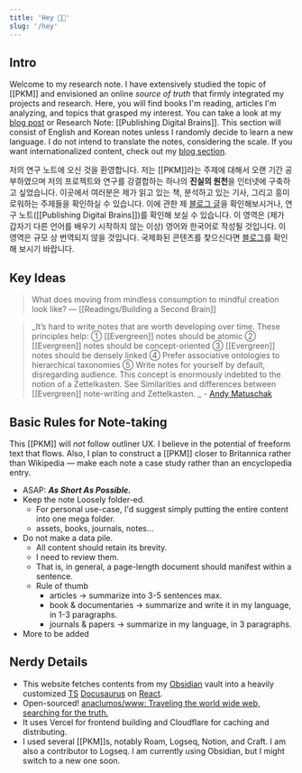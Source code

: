 ```yaml
---
title: 'Hey 👋🏻'
slug: '/hey'
---
```


## Intro

Welcome to my research note.
I have extensively studied the topic of [[PKM]] and envisioned an online _source of truth_ that firmly integrated my projects and research.
Here, you will find books I'm reading, articles I'm analyzing, and topics that grasped my interest.
You can take a look at my [blog post](https://cho.sh/blog/D8FB8E) or Research Note: [[Publishing Digital Brains]].
This section will consist of English and Korean notes unless I randomly decide to learn a new language.
I do not intend to translate the notes, considering the scale.
If you want internationalized content, check out my [blog section](https://cho.sh/blog/archive).

저의 연구 노트에 오신 것을 환영합니다.
저는 [[PKM]]라는 주제에 대해서 오랜 기간 공부하였으며 저의 프로젝트와 연구를 강결합하는 하나의 **진실의 원천**을 인터넷에 구축하고 싶었습니다.
이곳에서 여러분은 제가 읽고 있는 책, 분석하고 있는 기사, 그리고 흥미로워하는 주제들을 확인하실 수 있습니다.
이에 관한 제 [블로그 글](https://cho.sh/ko/blog/D8FB8E)을 확인해보시거나, 연구 노트([[Publishing Digital Brains]])를 확인해 보실 수 있습니다.
이 영역은 (제가 갑자기 다른 언어를 배우기 시작하지 않는 이상) 영어와 한국어로 작성될 것입니다.
이 영역은 규모 상 번역되지 않을 것입니다.
국제화된 콘텐츠를 찾으신다면 [블로그](https://cho.sh/ko/blog/archive)를 확인해 보시기 바랍니다.

## Key Ideas

> What does moving from mindless consumption to mindful creation look like? — [[Readings/Building a Second Brain]]

> _It’s hard to write notes that are worth developing over time. These principles help: ① [[Evergreen]] notes should be atomic ② [[Evergreen]] notes should be concept-oriented ③ [[Evergreen]] notes should be densely linked ④ Prefer associative ontologies to hierarchical taxonomies ⑤ Write notes for yourself by default, disregarding audience. This concept is enormously indebted to the notion of a Zettelkasten. See Similarities and differences between [[Evergreen]] note-writing and Zettelkasten. _ - [Andy Matuschak](https://notes.andymatuschak.org/Evergreen_notes)

## Basic Rules for Note-taking

This [[PKM]] will _not_ follow outliner UX. I believe in the potential of freeform text that flows. Also, I plan to construct a [[PKM]] closer to Britannica rather than Wikipedia — make each note a case study rather than an encyclopedia entry.

- ASAP: **_As Short As Possible._**
- Keep the note Loosely folder-ed.
  - For personal use-case, I'd suggest simply putting the entire content into one mega folder.
  - assets, books, journals, notes...
- Do not make a data pile.
  - All content should retain its brevity.
  - I need to review them.
  - That is, in general, a page-length document should manifest within a sentence.
  - Rule of thumb
    - articles → summarize into 3-5 sentences max.
    - book & documentaries → summarize and write it in my language, in 1-3 paragraphs.
    - journals & papers → summarize in my language, in 3 paragraphs.
- More to be added

## Nerdy Details

- This website fetches contents from my [Obsidian](https://obsidian.md) vault into a heavily customized [TS](https://www.typescriptlang.org/) [Docusaurus](https://docusaurus.io) on [React](https://reactjs.org).
- Open-sourced! [anaclumos/www: Traveling the world wide web, searching for the truth.](https://github.com/anaclumos/www)
- It uses Vercel for frontend building and Cloudflare for caching and distributing.
- I used several [[PKM]]s, notably Roam, Logseq, Notion, and Craft. I am also a contributor to Logseq. I am currently using Obsidian, but I might switch to a new one soon.
